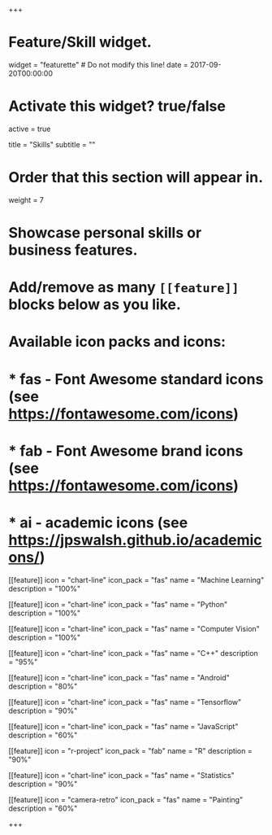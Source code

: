+++
# Feature/Skill widget.
widget = "featurette"  # Do not modify this line!
date = 2017-09-20T00:00:00

# Activate this widget? true/false
active = true

title = "Skills"
subtitle = ""

# Order that this section will appear in.
weight = 7

# Showcase personal skills or business features.
# 
# Add/remove as many `[[feature]]` blocks below as you like.
# 
# Available icon packs and icons:
# * fas - Font Awesome standard icons (see https://fontawesome.com/icons)
# * fab - Font Awesome brand icons (see https://fontawesome.com/icons)
# * ai - academic icons (see https://jpswalsh.github.io/academicons/)

[[feature]]
  icon = "chart-line"
  icon_pack = "fas"
  name = "Machine Learning"
  description = "100%"
  
  [[feature]]
  icon = "chart-line"
  icon_pack = "fas"
  name = "Python"
  description = "100%"
  
  [[feature]]
  icon = "chart-line"
  icon_pack = "fas"
  name = "Computer Vision"
  description = "100%"
    
  [[feature]]
  icon = "chart-line"
  icon_pack = "fas"
  name = "C++"
  description = "95%"
  
  [[feature]]
  icon = "chart-line"
  icon_pack = "fas"
  name = "Android"
  description = "80%"
  
  [[feature]]
  icon = "chart-line"
  icon_pack = "fas"
  name = "Tensorflow"
  description = "90%"
  
  [[feature]]
  icon = "chart-line"
  icon_pack = "fas"
  name = "JavaScript"
  description = "60%"
  

[[feature]]
  icon = "r-project"
  icon_pack = "fab"
  name = "R"
  description = "90%"
  
[[feature]]
  icon = "chart-line"
  icon_pack = "fas"
  name = "Statistics"
  description = "90%"  
  
[[feature]]
  icon = "camera-retro"
  icon_pack = "fas"
  name = "Painting"
  description = "60%"

+++
